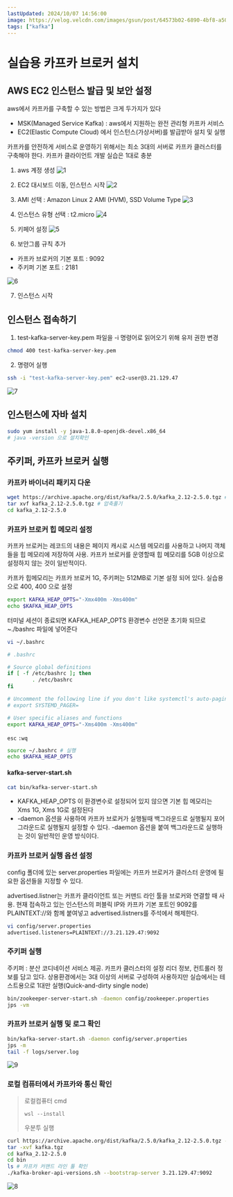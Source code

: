 ```yaml
---
lastUpdated: 2024/10/07 14:56:00
image: https://velog.velcdn.com/images/gsun/post/64573b02-6890-4bf8-a50c-91210e6c9063/image.png
tags: ["kafka"]
---
```


# 실습용 카프카 브로커 설치

## AWS EC2 인스턴스 발급 및 보안 설정

aws에서 카프카를 구축할 수 있는 방법은 크게 두가지가 있다
 - MSK(Managed Service Kafka) : aws에서 지원하는 완전 관리형 카프카 서비스
 - EC2(Elastic Compute Cloud) 에서 인스턴스(가상서버)를 발급받아 설치 및 실행

카프카를 안전하게 서비스로 운영하기 위해서는 최소 3대의 서버로 카프카 클러스터를 구축해야 한다. 
카프카 클라이언트 개발 실습은 1대로 충분

1. aws 계정 생성
![1](~@image/2024/kafka/1.png)  

2. EC2 대시보드 이동, 인스턴스 시작
![2](~@image/2024/kafka/2.png)  

3. AMI 선택 : Amazon Linux 2 AMI (HVM), SSD Volume Type
![3](~@image/2024/kafka/3.png)

4. 인스턴스 유형 선택 : t2.micro
![4](~@image/2024/kafka/4.png)  

5. 키페어 설정
![5](~@image/2024/kafka/5.png)

6. 보안그룹 규칙 추가
- 카프카 브로커의 기본 포트 : 9092
- 주키퍼 기본 포트 : 2181  

![6](~@image/2024/kafka/6.png)

7. 인스턴스 시작


## 인스턴스 접속하기

1. test-kafka-server-key.pem 파일을 -i 명령어로 읽어오기 위해 유저 권한 변경

```sh
chmod 400 test-kafka-server-key.pem
```

2. 명령어 실행
```sh
ssh -i "test-kafka-server-key.pem" ec2-user@3.21.129.47
```
![7](~@image/2024/kafka/7.png)

## 인스턴스에 자바 설치

```sh
sudo yum install -y java-1.8.0-openjdk-devel.x86_64
# java -version 으로 설치확인
```

## 주키퍼, 카프카 브로커 실행

### 카프카 바이너리 패키지 다운

```sh
wget https://archive.apache.org/dist/kafka/2.5.0/kafka_2.12-2.5.0.tgz # 카프카 패키지 다운
tar xvf kafka_2.12-2.5.0.tgz # 압축풀기
cd kafka_2.12-2.5.0
```

### 카프카 브로커 힙 메모리 설정
카프카 브로커는 레코드의 내용은 페이지 캐시로 시스템 메모리를 사용하고 나머지 객체들을 힙 메모리에 저장하여 사용. 카프카 브로커를 운영할때 힙 메모리를 5GB 이상으로 설정하지 않는 것이 일반적이다.

카프카 힙메모리는 카프카 브로커 1G, 주키퍼는 512MB로 기본 설정 되어 있다. 실습용으로 400, 400 으로 설정

```sh
export KAFKA_HEAP_OPTS="-Xmx400m -Xms400m"
echo $KAFKA_HEAP_OPTS
```
터미널 세션이 종료되면 KAFKA_HEAP_OPTS 환경변수 선언문 초기화 되므로 ~./bashrc 파일에 넣어준다

```sh
vi ~/.bashrc

# .bashrc

# Source global definitions
if [ -f /etc/bashrc ]; then
        . /etc/bashrc
fi

# Uncomment the following line if you don't like systemctl's auto-paging feature:
# export SYSTEMD_PAGER=

# User specific aliases and functions
export KAFKA_HEAP_OPTS="-Xms400m -Xms400m" 
```
`esc` `:wq`

```sh
source ~/.bashrc # 실행
echo $KAFKA_HEAP_OPTS
```

#### kafka-server-start.sh
```sh
cat bin/kafka-server-start.sh
```
- KAFKA_HEAP_OPTS 이 환경변수로 설정되어 있지 않으면 기본 힙 메모리는 Xms 1G, Xms 1G로 설정된다
- -daemon 옵션을 사용하여 카프카 브로커가 실행될때 백그라운드로 실행될지 포어그라운드로 실행될지 설정할 수 있다. -daemon 옵션을 붙여 백그라운드로 실행하는 것이 일반적인 운영 방식이다.

### 카프카 브로커 실행 옵션 설정

config 폴더에 있는 server.properties 파일에는 카프카 브로커가 클러스터 운영에 필요한 옵션들을 지정할 수 있다.

advertised.listner는 카프카 클라이언트 또는 커맨드 라인 툴을 브로커와 연결할 때 사용. 현재 접속하고 있는 인스턴스의 퍼블릭 IP와 카프카 기본 포트인 9092를 PLAINTEXT://와 함께 붙여넣고 advertised.listners를 주석에서 해제한다.

```sh
vi config/server.properties
advertised.listeners=PLAINTEXT://3.21.129.47:9092
```

### 주키퍼 실행

주키퍼 : 분산 코디네이션 서비스 제공. 카프카 클러스터의 설정 리더 정보, 컨트롤러 정보를 담고 있다. 상용환경에서는 3대 이상의 서버로 구성하여 사용하지만 실습에서는 테스트용으로 1대만 실행(Quick-and-dirty single node)

```sh
bin/zookeeper-server-start.sh -daemon config/zookeeper.properties
jps -vm
```

### 카프카 브로커 실행 및 로그 확인

```sh
bin/kafka-server-start.sh -daemon config/server.properties
jps -m
tail -f logs/server.log
```

![9](~@image/2024/kafka/8.png)

### 로컬 컴퓨터에서 카프카와 통신 확인

> 로컬컴퓨터 cmd
> ```
> wsl --install
> ```
> 우분투 실행


```sh
curl https://archive.apache.org/dist/kafka/2.5.0/kafka_2.12-2.5.0.tgz --output kafka.tgz
tar -xvf kafka.tgz
cd kafka_2.12-2.5.0
cd bin
ls # 카프카 커맨드 라인 툴 확인
./kafka-broker-api-versions.sh --bootstrap-server 3.21.129.47:9092
```

![8](~@image/2024/kafka/8.png)








